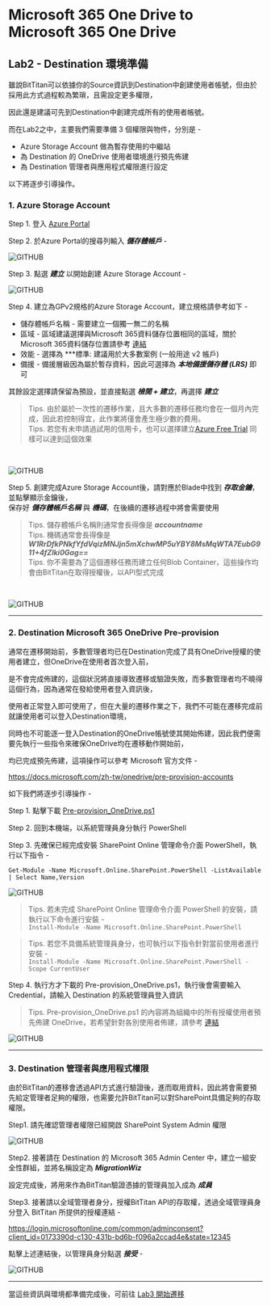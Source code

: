 # Microsoft 365 One Drive to Microsoft 365 One Drive

## Lab2 - Destination 環境準備

雖說BitTitan可以依據你的Source資訊到Destination中創建使用者帳號，但由於採用此方式過程較為繁瑣，且需設定更多權限，

因此還是建議可先到Destination中創建完成所有的使用者帳號。

而在Lab2之中，主要我們需要準備 3 個權限與物件，分別是 -

- Azure Storage Account 做為暫存使用的中繼站
- 為 Destination 的 OneDrive 使用者環境進行預先佈建
- 為 Destination 管理者與應用程式權限進行設定

以下將逐步引導操作。

### 1. Azure Storage Account

Step 1. 登入 [Azure Portal](https://portal.azure.com/) 

Step 2. 於Azure Portal的搜尋列輸入 ***儲存體帳戶*** -

![GITHUB](https://github.com/MarkChang-Core/BitTitan/blob/main/OneDriveToOneDrive/image/image-onedrive1-5.jpg)<br>

Step 3. 點選 ***建立*** 以開始創建 Azure Storage Account -

![GITHUB](https://github.com/MarkChang-Core/BitTitan/blob/main/OneDriveToOneDrive/image/image-onedrive1-6.jpg)<br>

Step 4. 建立為GPv2規格的Azure Storage Account，建立規格請參考如下 - 

- 儲存體帳戶名稱 - 需要建立一個獨一無二的名稱
- 區域 - 區域建議選擇與Microsoft 365資料儲存位置相同的區域，關於Microsoft 365資料儲存位置請參考 [連結](https://docs.microsoft.com/zh-tw/microsoft-365/enterprise/o365-data-locations?view=o365-worldwide#taiwan)
- 效能 - 選擇為 ***標準: 建議用於大多數案例 (一般用途 v2 帳戶)
- 備援 - 備援層級因為屬於暫存資料，因此可選擇為 ***本地備援儲存體 (LRS)*** 即可

其餘設定選擇請保留為預設，並直接點選 ***檢閱 + 建立***，再選擇 ***建立***

> Tips. 由於屬於一次性的遷移作業，且大多數的遷移任務均會在一個月內完成，因此若控制得宜，此作業將僅會產生極少數的費用。<br>
> Tips. 若您有未申請過試用的信用卡，也可以選擇建立[Azure Free Trial](https://azure.microsoft.com/zh-tw/free/) 同樣可以達到這個效果
<br>

![GITHUB](https://github.com/MarkChang-Core/BitTitan/blob/main/OneDriveToOneDrive/image/image-onedrive1-7.jpg)<br>

Step 5. 創建完成Azure Storage Account後，請對應於Blade中找到 ***存取金鑰***，並點擊顯示金鑰後，<br>
保存好 ***儲存體帳戶名稱*** 與 ***機碼***，在後續的遷移過程中將會需要使用

> Tips. 儲存體帳戶名稱則通常會長得像是 ***accountname***<br>
> Tips. 機碼通常會長得像是 ***W1RrDfkPNkfYfdVqizMNJjn5mXchwMP5uYBY8MsMqWTA7EubG911+4fZlki0Gag==***<br>
> Tips. 你不需要為了這個遷移任務而建立任何Blob Container，這些操作均會由BitTitan在取得授權後，以API型式完成<br>
<br>

![GITHUB](https://github.com/MarkChang-Core/BitTitan/blob/main/OneDriveToOneDrive/image/image-onedrive1-8.jpg)<br>

---

### 2. Destination Microsoft 365 OneDrive Pre-provision

通常在遷移開始前，多數管理者均已在Destination完成了具有OneDrive授權的使用者建立，但OneDrive在使用者首次登入前，

是不會完成佈建的，這個狀況將直接導致遷移或驗證失敗，而多數管理者均不曉得這個行為，因為通常在發給使用者登入資訊後，

使用者正常登入即可使用了，但在大量的遷移作業之下，我們不可能在遷移完成前就讓使用者可以登入Destination環境，

同時也不可能逐一登入Destination的OneDrive帳號使其開始佈建，因此我們便需要先執行一些指令來確保OneDrive均在遷移動作開始前，

均已完成預先佈建，這項操作可以參考 Microsoft 官方文件 - 

https://docs.microsoft.com/zh-tw/onedrive/pre-provision-accounts

如下我們將逐步引導操作 -

Step 1. 點擊下載 [Pre-provision_OneDrive.ps1](https://github.com/MarkChang-Core/BitTitan/blob/main/OneDriveToOneDrive/Pre-provision_OneDrive.ps1)

Step 2. 回到本機端，以系統管理員身分執行 PowerShell

Step 3. 先確保已經完成安裝 SharePoint Online 管理命令介面 PowerShell，執行以下指令 - <br>

```Get-Module -Name Microsoft.Online.SharePoint.PowerShell -ListAvailable | Select Name,Version```

![GITHUB](https://github.com/MarkChang-Core/BitTitan/blob/main/OneDriveToOneDrive/image/image-onedrive2-1.jpg)<br>

> Tips. 若未完成 SharePoint Online 管理命令介面 PowerShell 的安裝，請執行以下命令進行安裝 - <br>
> ```Install-Module -Name Microsoft.Online.SharePoint.PowerShell```

> Tips. 若您不具備系統管理員身分，也可執行以下指令針對當前使用者進行安裝 - <br>
> ```Install-Module -Name Microsoft.Online.SharePoint.PowerShell -Scope CurrentUser```

Step 4. 執行方才下載的 Pre-provision_OneDrive.ps1，執行後會需要輸入Credential，請輸入 Destination 的系統管理員登入資訊

> Tips. Pre-provision_OneDrive.ps1 的內容將為組織中的所有授權使用者預先佈建 OneDrive，若希望針對各別使用者佈建，請參考 [連結](https://docs.microsoft.com/zh-tw/onedrive/pre-provision-accounts#pre-provision-onedrive-for-users)

![GITHUB](https://github.com/MarkChang-Core/BitTitan/blob/main/OneDriveToOneDrive/image/image-onedrive2-2.jpg)<br>

---

### 3. Destination 管理者與應用程式權限

由於BitTitan的遷移會透過API方式進行驗證後，進而取用資料，因此將會需要預先給定管理者足夠的權限，也需要允許BitTitan可以對SharePoint具備足夠的存取權限。

Step1. 請先確認管理者權限已經開啟 SharePoint System Admin 權限<br>

![GITHUB](https://github.com/MarkChang-Core/BitTitan/blob/main/OneDriveToOneDrive/image/image-onedrive1-3.jpg)<br>

Step2. 接著請在 Destination 的 Microsoft 365 Admin Center 中，建立一組安全性群組，並將名稱設定為 ***MigrationWiz*** <br>

設定完成後，將用來作為BitTitan驗證憑據的管理員加入成為 ***成員***<br>

Step3. 接著請以全域管理者身分，授權BitTitan API的存取權，透過全域管理員身分登入 BitTitan 所提供的授權連結 -<br>

https://login.microsoftonline.com/common/adminconsent?client_id=0173390d-c130-431b-bd6b-f096a2ccad4e&state=12345<br>

點擊上述連結後，以管理員身分點選 ***接受*** -<br>

![GITHUB](https://github.com/MarkChang-Core/BitTitan/blob/main/OneDriveToOneDrive/image/image-onedrive1-9.jpg)<br>

---

當這些資訊與環境都準備完成後，可前往 [Lab3 開始遷移](https://github.com/MarkChang-Core/BitTitan/blob/main/OneDriveToOneDrive/Lab.md)
